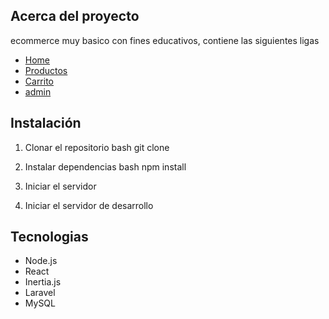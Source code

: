 
## Acerca del proyecto
ecommerce muy basico con fines educativos, contiene las siguientes ligas

- [Home](http://localhost:3000/)
- [Productos](http://localhost:3000/productos)
- [Carrito](http://localhost:3000/cart)
- [admin](http://localhost:3000/admin/productos)

## Instalación
1. Clonar el repositorio
 bash git clone

2. Instalar dependencias
bash npm install

3. Iniciar el servidor
4. Iniciar el servidor de desarrollo

## Tecnologias
- Node.js
- React
- Inertia.js
- Laravel
- MySQL
